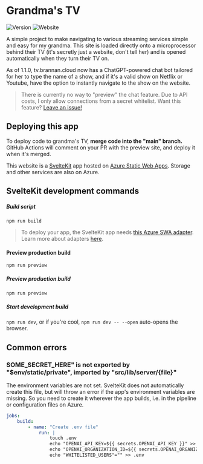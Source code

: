 # Grandma's TV

![Version](https://shields.io/github/package-json/v/bananabrann/tv.brannan.cloud?logo=npm)
![Website](https://img.shields.io/website?url=https%3A%2F%2Ftv.brannan.cloud&logo=microsoftazure&logoColor=blue)

A simple project to make navigating to various streaming services simple and easy for my grandma. This site is loaded directly onto a microprocessor behind their TV (it's secretly just a website, don't tell her) and is opened automatically when they turn their TV on.

As of 1.1.0, tv.brannan.cloud now has a ChatGPT-powered chat bot tailored for her to type the name of a show, and if it's a valid show on Netflix or Youtube, have the option to instantly navigate to the show on the website.

> There is currently no way to "preview" the chat feature. Due to API costs, I only allow connections from a secret whitelist. Want this feature? [Leave an issue!](https://github.com/bananabrann/tv.brannan.cloud/issues)

## Deploying this app

To deploy code to grandma's TV, **merge code into the "main" branch.** GitHub Actions will comment on your PR with the preview site, and deploy it when it's merged.

This website is a [SvelteKit](https://kit.svelte.dev/) app hosted on [Azure Static Web Apps](https://azure.microsoft.com/en-us/products/app-service/static). Storage and other services are also on Azure.

## SvelteKit development commands

##### Build script

`npm run build`

> To deploy your app, the SvelteKit app needs [this Azure SWA adapter](https://github.com/geoffrich/svelte-adapter-azure-swa). Learn more about adapters [here](https://kit.svelte.dev/docs/adapters).

#### Preview production build

`npm run preview`

##### Preview production build

`npm run preview`

##### Start development build

`npm run dev`, or if you're cool, `npm run dev -- --open` auto-opens the browser. 

## Common errors

### SOME_SECRET_HERE" is not exported by "$env/static/private", imported by "src/lib/server/{file}"

The environment variables are not set. SvelteKit does not automatically create this file, but will throw an error if the app's environment variables are missing. So you need to create it wherever the app builds, i.e. in the pipeline or configuration files on Azure.

```yaml
jobs:
    build:
        - name: "Create .env file"
            run: |
                touch .env
                echo "OPENAI_API_KEY=${{ secrets.OPENAI_API_KEY }}" >> .env
                echo "OPENAI_ORGANIZATION_ID=${{ secrets.OPENAI_ORGANIZATION_ID }}" >> .env
                echo "WHITELISTED_USERS"="" >> .env
```
